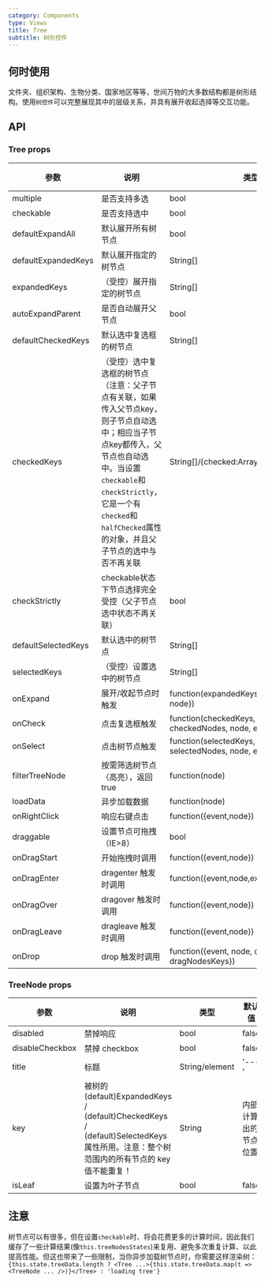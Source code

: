 ```yaml
---
category: Components
type: Views
title: Tree
subtitle: 树形控件
---
```


## 何时使用

文件夹、组织架构、生物分类、国家地区等等，世间万物的大多数结构都是树形结构。使用`树控件`可以完整展现其中的层级关系，并具有展开收起选择等交互功能。

## API

### Tree props

| 参数       | 说明                                      | 类型       | 默认值 |
|-----------|------------------------------------------|------------|--------|
|multiple | 是否支持多选 | bool | false |
|checkable | 是否支持选中 | bool   | false    |
|defaultExpandAll | 默认展开所有树节点 | bool | false |
|defaultExpandedKeys | 默认展开指定的树节点 | String[] | [] |
|expandedKeys | （受控）展开指定的树节点 | String[] | [] |
|autoExpandParent | 是否自动展开父节点 | bool | true |
|defaultCheckedKeys | 默认选中复选框的树节点 | String[] | [] |
|checkedKeys | （受控）选中复选框的树节点（注意：父子节点有关联，如果传入父节点key，则子节点自动选中；相应当子节点key都传入，父节点也自动选中。当设置`checkable`和`checkStrictly`，它是一个有`checked`和`halfChecked`属性的对象，并且父子节点的选中与否不再关联 | String[]/{checked:Array<String>,halfChecked:Array<String>} | [] |
|checkStrictly| checkable状态下节点选择完全受控（父子节点选中状态不再关联）| bool | false |
|defaultSelectedKeys | 默认选中的树节点 | String[] | [] |
|selectedKeys | （受控）设置选中的树节点 | String[] | - |
|onExpand | 展开/收起节点时触发 | function(expandedKeys, {expanded: bool, node}) | - |
|onCheck | 点击复选框触发 | function(checkedKeys, e:{checked: bool, checkedNodes, node, event}) | - |
|onSelect | 点击树节点触发 | function(selectedKeys, e:{selected: bool, selectedNodes, node, event}) | - |
|filterTreeNode | 按需筛选树节点（高亮），返回true | function(node) | - |
|loadData | 异步加载数据 | function(node)| - |
|onRightClick | 响应右键点击 | function({event,node}) | - |
|draggable | 设置节点可拖拽（IE>8） | bool | false |
|onDragStart | 开始拖拽时调用 | function({event,node}) | - |
|onDragEnter | dragenter 触发时调用 | function({event,node,expandedKeys}) | - |
|onDragOver | dragover 触发时调用 | function({event,node}) | - |
|onDragLeave | dragleave 触发时调用 | function({event,node}) | - |
|onDrop | drop 触发时调用 | function({event, node, dragNode, dragNodesKeys}) | - |

### TreeNode props

| 参数       | 说明                                      | 类型       | 默认值 |
|-----------|------------------------------------------|------------|--------|
|disabled | 禁掉响应 | bool | false |
|disableCheckbox | 禁掉 checkbox | bool | false |
|title | 标题 | String/element | '---' |
|key | 被树的 (default)ExpandedKeys / (default)CheckedKeys / (default)SelectedKeys 属性所用。注意：整个树范围内的所有节点的 key 值不能重复！ | String | 内部计算出的节点位置 |
|isLeaf | 设置为叶子节点 | bool | false |

## 注意

树节点可以有很多，但在设置`checkable`时、将会花费更多的计算时间，因此我们缓存了一些计算结果(像`this.treeNodesStates`)来复用、避免多次重复计算、以此提高性能。但这也带来了一些限制，当你异步加载树节点时，你需要这样渲染树：`{this.state.treeData.length ? <Tree ...>{this.state.treeData.map(t => <TreeNode ... />)}</Tree> : 'loading tree'}`
